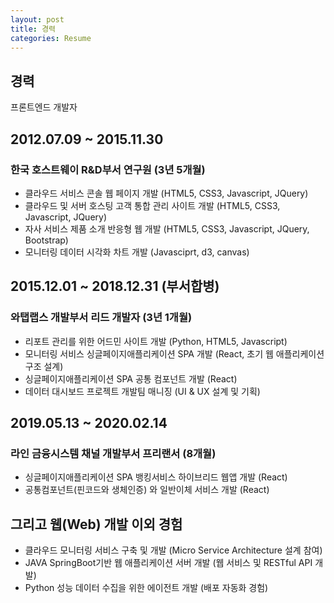 ```yaml
---
layout: post
title: 경력
categories: Resume
---
```


## 경력

프론트엔드 개발자

## 2012.07.09 ~ 2015.11.30

### 한국 호스트웨이 R&D부서 연구원 (3년 5개월)

- 클라우드 서비스 콘솔 웹 페이지 개발 (HTML5, CSS3, Javascript, JQuery)
- 클라우드 및 서버 호스팅 고객 통합 관리 사이트 개발 (HTML5, CSS3, Javascript, JQuery)
- 자사 서비스 제품 소개 반응형 웹 개발 (HTML5, CSS3, Javascript, JQuery, Bootstrap)
- 모니터링 데이터 시각화 차트 개발 (Javasciprt, d3, canvas)

## 2015.12.01 ~ 2018.12.31 (부서합병)

### 와탭랩스 개발부서 리드 개발자 (3년 1개월)

- 리포트 관리를 위한 어드민 사이트 개발 (Python, HTML5, Javascript)
- 모니터링 서비스 싱글페이지애플리케이션 SPA 개발 (React, 초기 웹 애플리케이션 구조 설계)
- 싱글페이지애플리케이션 SPA 공통 컴포넌트 개발 (React)
- 데이터 대시보드 프로젝트 개발팀 매니징 (UI & UX 설계 및 기획)

## 2019.05.13 ~ 2020.02.14

### 라인 금융시스템 채널 개발부서 프리랜서 (8개월)

- 싱글페이지애플리케이션 SPA 뱅킹서비스 하이브리드 웹앱 개발 (React)
- 공통컴포넌트(핀코드와 생체인증) 와 일반이체 서비스 개발 (React)

## 그리고 웹(Web) 개발 이외 경험

- 클라우드 모니터링 서비스 구축 및 개발 (Micro Service Architecture 설계 참여)
- JAVA SpringBoot기반 웹 애플리케이션 서버 개발 (웹 서비스 및 RESTful API 개발)
- Python 성능 데이터 수집을 위한 에이전트 개발 (배포 자동화 경험)
